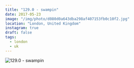 ```yaml
---
title: "129.0 - swampin"
date: 2017-05-23
image: "/img/photo/d080d0a643dba298af407153fb0c10f2.jpg"
location: "London, United Kingdom"
instagram: true
draft: false
tags:
  - london
  - uk
---
```


![129.0 - swampin](/img/photo/d080d0a643dba298af407153fb0c10f2.jpg)
